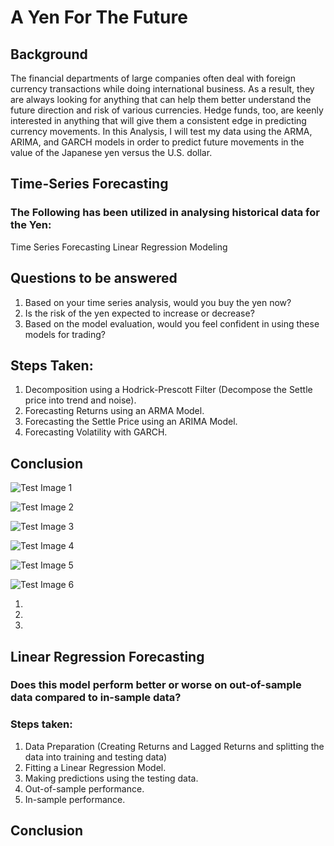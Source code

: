 # A Yen For The Future

## Background

The financial departments of large companies often deal with foreign currency transactions while doing international business. As a result, they are always looking for anything that can help them better understand the future direction and risk of various currencies. Hedge funds, too, are keenly interested in anything that will give them a consistent edge in predicting currency movements.
In this Analysis, I will test my data using the ARMA, ARIMA, and GARCH models in order to predict future movements in the value of the Japanese yen versus the U.S. dollar.

## Time-Series Forecasting

### The Following has been utilized in analysing historical data for the Yen:

Time Series Forecasting
Linear Regression Modeling

## Questions to be answered

1. Based on your time series analysis, would you buy the yen now?
2. Is the risk of the yen expected to increase or decrease?
3. Based on the model evaluation, would you feel confident in using these models for trading?

## Steps Taken:

1. Decomposition using a Hodrick-Prescott Filter (Decompose the Settle price into trend and noise).
2. Forecasting Returns using an ARMA Model.
3. Forecasting the Settle Price using an ARIMA Model.
4. Forecasting Volatility with GARCH.

## Conclusion

![Test Image 1](https://github.com/natyrrr/A_Yen_For_The_Future/blob/master/Screen%20Shot%202020-08-28%20at%201.21.04%20PM.png)

![Test Image 2](https://github.com/natyrrr/A_Yen_For_The_Future/blob/master/Screen%20Shot%202020-08-28%20at%201.26.34%20PM.png)

![Test Image 3](https://github.com/natyrrr/A_Yen_For_The_Future/blob/master/Screen%20Shot%202020-08-28%20at%201.25.16%20PM.png)

![Test Image 4](https://github.com/natyrrr/A_Yen_For_The_Future/blob/master/5%20days%20return.png)

![Test Image 5](https://github.com/natyrrr/A_Yen_For_The_Future/blob/master/GARCH.png)

![Test Image 6](https://github.com/natyrrr/A_Yen_For_The_Future/blob/master/Volatility.png)

1.
2.
3.

## Linear Regression Forecasting

### Does this model perform better or worse on out-of-sample data compared to in-sample data?

### Steps taken:

1. Data Preparation (Creating Returns and Lagged Returns and splitting the data into training and testing data)
2. Fitting a Linear Regression Model.
3. Making predictions using the testing data.
4. Out-of-sample performance.
5. In-sample performance.

## Conclusion








